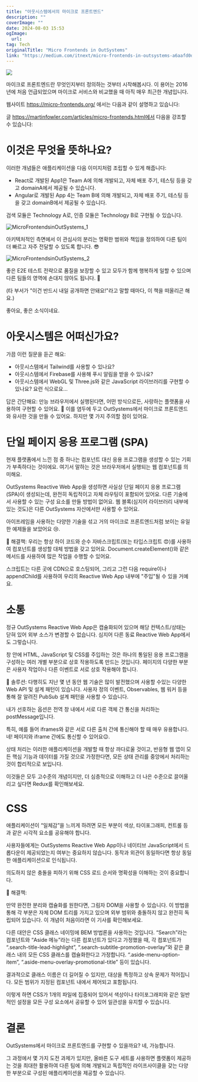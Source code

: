 ```yaml
---
title: "아웃시스템에서의 마이크로 프론트엔드"
description: ""
coverImage: ""
date: 2024-08-03 15:53
ogImage: 
  url: 
tag: Tech
originalTitle: "Micro Frontends in OutSystems"
link: "https://medium.com/itnext/micro-frontends-in-outsystems-a6aafd0d0e65"
---
```




<img src="/assets/img/MicroFrontendsinOutSystems_0.png" />

마이크로 프론트엔드란 무엇인지부터 정의하는 것부터 시작해봅시다. 이 용어는 2016년에 처음 언급되었으며 마이크로 서비스와 비교했을 때 아직 매우 최근한 개념입니다.

웹사이트 https://micro-frontends.org/ 에서는 다음과 같이 설명하고 있습니다:

글 https://martinfowler.com/articles/micro-frontends.html에서 다음을 강조할 수 있습니다:

<div class="content-ad"></div>

# 이것은 무엇을 뜻하나요?

이러한 개념들은 애플리케이션을 다음 이미지처럼 조립할 수 있게 해줍니다:

- React로 개발된 App1은 Team A에 의해 개발되고, 자체 배포 주기, 테스팅 등을 갖고 domainA에서 제공될 수 있습니다.
- Angular로 개발된 App 4는 Team B에 의해 개발되고, 자체 배포 주기, 테스팅 등을 갖고 domainB에서 제공될 수 있습니다.

검색 모듈은 Technology A로, 인증 모듈은 Technology B로 구현될 수 있습니다.

<div class="content-ad"></div>

![MicroFrontendsinOutSystems_1](/assets/img/MicroFrontendsinOutSystems_1.png)

아키텍처적인 측면에서 이 관심사의 분리는 명확한 범위와 책임을 정의하여 다른 팀이 더 빠르고 자주 전달할 수 있도록 합니다. 😎

![MicroFrontendsinOutSystems_2](/assets/img/MicroFrontendsinOutSystems_2.png)

좋은 E2E 테스트 전략으로 품질을 보장할 수 있고 모두가 함께 행복하게 일할 수 있으며 다른 팀들의 영역에 손대지 않아도 됩니다. 🧀

<div class="content-ad"></div>

(타 부서가 "이건 반드시 내일 공개하면 안돼요!"라고 말할 때마다, 이 책을 떠올리곤 해요.)

좋아요, 좋은 소식이네요.

# 아웃시스템은 어떠신가요?

가끔 이런 질문을 듣곤 해요:

- 아웃시스템에서 Tailwind를 사용할 수 있나요?
- 아웃시스템에서 Firebase를 사용해 푸시 알림을 받을 수 있나요?
- 아웃시스템에서 WebGL 및 Three.js와 같은 JavaScript 라이브러리를 구현할 수 있나요?
  요런 식으로요...

<div class="content-ad"></div>

답은 간단해요: 만능 브라우저에서 실행된다면, 어떤 방식으로든, 사랑하는 플랫폼을 사용하여 구현할 수 있어요. 🥰
이를 염두에 두고 OutSystems에서 마이크로 프론트엔드와 유사한 것을 만들 수 있어요. 하지만 몇 가지 주의할 점이 있어요.

# 단일 페이지 응용 프로그램 (SPA)

현재 플랫폼에서 느낀 점 중 하나는 컴포넌트 대신 응용 프로그램을 생성할 수 있는 기회가 부족하다는 것이에요. 여기서 말하는 것은 브라우저에서 실행되는 웹 컴포넌트를 의미해요.

OutSystems Reactive Web App을 생성하면 사실상 단일 페이지 응용 프로그램 (SPA)이 생성되는데, 완전히 독립적이고 자체 라우팅이 포함되어 있어요.
다른 기술에서 사용할 수 있는 구성 요소를 만들 방법이 없어요. 웹 블록(심지어 라이브러리 내부에 있는 것도)은 다른 OutSystems 자산에서만 사용할 수 있어요.

<div class="content-ad"></div>

아이프레임을 사용하는 다양한 기술을 섞고 거의 마이크로 프론트엔드처럼 보이는 유일한 예제들을 보았어요 😢.

🥳 해결책:
우리는 항상 하이 코드와 순수 자바스크립트(또는 타입스크립트 😍)를 사용하여 컴포넌트를 생성할 대체 방법을 갖고 있어요. Document.createElement()와 같은 메서드를 사용하여 많은 작업을 수행할 수 있어요.

스크립트는 다른 곳에 CDN으로 호스팅되어, 그리고 그런 다음 require이나 appendChild를 사용하여 우리의 Reactive Web App 내부에 "주입"될 수 있을 거예요.

# 소통

<div class="content-ad"></div>

정규 OutSystems Reactive Web App은 캡슐화되어 있으며 해당 컨텍스트/상태는 닫혀 있어 외부 소스가 변경할 수 없습니다. 심지어 다른 동료 Reactive Web App에서도 그렇습니다.

창 안에 HTML, JavaScript 및 CSS를 주입하는 것은 하나의 통일된 응용 프로그램을 구성하는 여러 개별 부분으로 상호 작용하도록 만드는 것입니다. 페이지의 다양한 부분은 사용자 작업이나 다른 이벤트로 서로 상호 작용해야 합니다.

🥳 솔루션:
다행히도 지난 몇 년 동안 웹 기술은 많이 발전했으며 사용할 수있는 다양한 Web API 및 설계 패턴이 있습니다. 사용자 정의 이벤트, Observables, 웹 워커 등을 통해 잘 알려진 PubSub 설계 패턴을 사용할 수 있습니다.

<div class="content-ad"></div>

내가 선호하는 옵션은 전역 창 내에서 서로 다른 객체 간 통신을 처리하는 postMessage입니다.

특히, 예를 들어 iframes와 같은 서로 다른 출처 간에 통신해야 할 때 매우 유용합니다. 네! 페이지와 iframe 간에도 통신할 수 있어요😉.

상태 처리는 이러한 애플리케이션을 개발할 때 항상 까다로울 것이고, 반응형 웹 앱이 모든 핵심 기능과 데이터를 가질 것으로 가정한다면, 모든 상태 관리를 중앙에서 처리하는 것이 합리적으로 보입니다.

이것들은 모두 고수준의 개념이지만, 더 심층적으로 이해하고 더 나은 수준으로 끌어올리고 싶다면 Redux를 확인해보세요.

<div class="content-ad"></div>

# CSS

애플리케이션이 “일체감”을 느끼게 하려면 모든 부분이 색상, 타이포그래피, 컨트롤 등과 같은 시각적 요소를 공유해야 합니다.

사용자들에게는 OutSystems Reactive Web App이나 네이티브 JavaScript에서 드롭다운이 제공되었는지 여부는 중요하지 않습니다. 동작과 외관이 동일하다면 항상 동일한 애플리케이션으로 인식됩니다.

의도하지 않은 충돌을 피하기 위해 CSS 로드 순서와 명확성을 이해하는 것이 중요합니다.

<div class="content-ad"></div>

🥳 해결책:

만약 완전한 분리와 캡슐화를 원한다면, 그림자 DOM을 사용할 수 있습니다. 이 방법을 통해 각 부분은 자체 DOM 트리를 가지고 있으며 외부 범위와 충돌하지 않고 완전히 독립되어 있습니다. 이 개념이 처음이라면 이 기사를 확인해보세요.

다른 대안은 CSS 클래스 네이밍에 BEM 방법론을 사용하는 것입니다. “Search”라는 컴포넌트와 “Aside 메뉴”라는 다른 컴포넌트가 있다고 가정했을 때, 각 컴포넌트가 “.search-title-lead-highlight”, “.search-subtitle-promotion-overlay”와 같은 클래스 내의 모든 CSS 클래스를 캡슐화한다고 가정합니다.
“.aside-menu-option-item”, “.aside-menu-overlay-promotional-title” 등이 있습니다.

결과적으로 클래스 이름은 더 길어질 수 있지만, 대상을 특정하고 상속 문제가 적어집니다. 모든 범위가 지정된 컴포넌트 내에서 제어되고 포함됩니다.

<div class="content-ad"></div>

이렇게 하면 CSS가 1개의 파일에 집중되어 있어서 색상이나 타이포그래피와 같은 일반적인 설정을 모든 구성 요소에서 공유할 수 있어 일관성을 유지할 수 있습니다.

# 결론

OutSystems에서 마이크로 프론트엔드를 구현할 수 있을까요? 네, 가능합니다.

그 과정에서 몇 가지 도전 과제가 있지만, 올바른 도구 세트를 사용하면 플랫폼이 제공하는 것을 최대한 활용하여 다른 팀에 의해 개발되고 독립적인 라이프사이클을 갖는 다양한 부분으로 구성된 애플리케이션을 제공할 수 있습니다.

<div class="content-ad"></div>

